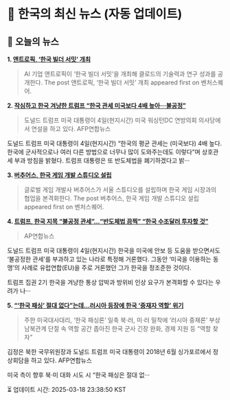 # 📢 한국의 최신 뉴스 (자동 업데이트)

## 📰 오늘의 뉴스
**1. [앤트로픽, ‘한국 빌더 서밋’ 개최](https://www.venturesquare.net/959117)**
> AI 기업 앤트로픽이 ‘한국 빌더 서밋’을 개최해 클로드의 기술력과 연구 성과를 공개한다.
The post 앤트로픽, ‘한국 빌더 서밋’ 개최 appeared first on 벤처스퀘어.

**2. [작심하고 한국 겨냥한 트럼프 “한국 관세 미국보다 4배 높아···불공정”](https://www.khan.co.kr/article/202503051735001)**
> 도널드 트럼프 미국 대통령이 4일(현지시간) 미국 워싱턴DC 연방의회 의사당에서 연설을 하고 있다. AFP연합뉴스

도널드 트럼프 미국 대통령이 4일(현지시간) “한국의 평균 관세는 (미국보다) 4배 높다. 한국에 군사적으로나 여러 다른 방법으로 너무나 많이 도와주는데도 이렇다”며 상호관세 부과 방침을 밝혔다. 트럼프 대통령은 또 반도체법을 폐기하겠다고 밝···

**3. [버추어스, 한국 게임 개발 스튜디오 설립](https://www.venturesquare.net/960554)**
> 글로벌 게임 개발사 버추어스가 서울 스튜디오를 설립하며 한국 게임 시장과의 협업을 본격화한다.
The post 버추어스, 한국 게임 개발 스튜디오 설립 appeared first on 벤처스퀘어.

**4. [트럼프, 한국 지목 “불공정 관세”…“반도체법 끔찍” “한국 수조달러 투자할 것”](https://www.khan.co.kr/article/202503051737001)**
> AP연합뉴스

도널드 트럼프 미국 대통령이 4일(현지시간) 한국을 미국에 안보 등 도움을 받으면서도 ‘불공정한 관세’를 부과하고 있는 나라로 특정해 거론했다. 그동안 ‘미국을 이용하는 동맹’의 사례로 유럽연합(EU)을 주로 거론했던 그가 한국을 정조준한 것이다.

트럼프 집권 2기 한국을 겨냥한 통상 압박과 방위비 인상 요구가 본격화할 수 있다는 우려가 나···

**5. [“‘한국 패싱’ 절대 없다”는데…러시아 등장에 한국 ‘중재자 역할’ 위기](https://www.khan.co.kr/article/202503111826001)**
> 주한 미국대사대리, ‘한국 패싱론’ 일축
북·러, 미·러 밀착에 ‘러시아 중재론’ 부상
남북관계 단절 속 역할 공간 좁아진 한국
군사 긴장 완화, 경제 지원 등 “역할 찾자”

김정은 북한 국무위원장과 도널드 트럼프 미국 대통령이 2018년 6월 싱가포르에서 정상회담을 하고 있다. AFP연합뉴스

미국 측이 향후 북·미 대화 시도 시 “한국 패싱은 절대 없···


⏳ 업데이트 시간: 2025-03-18 23:38:50 KST
